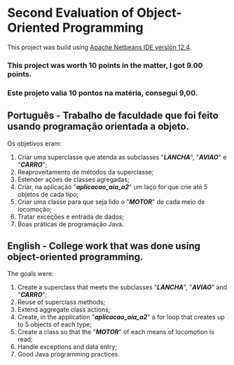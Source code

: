 # Second Evaluation of Object-Oriented Programming

This project was build using [Apache Netbeans IDE version 12.4](https://netbeans.apache.org/).

### This project was worth 10 points in the matter, I got 9.00 points.
### Este projeto valia 10 pontos na matéria, consegui 9,00.

## Português - Trabalho de faculdade que foi feito usando programação orientada a objeto. 

Os objetivos eram:

1. Criar uma superclasse que atenda as subclasses "**_LANCHA_**", "**_AVIAO_**" e "**_CARRO_**";
2. Reaproveitamento de métodos da superclasse;
3. Estender ações de classes agregadas;
4. Criar, na aplicação "**_aplicacao_aia_a2_**" um laço for que crie até 5 objetos de cada tipo;
5. Criar uma classe para que seja lido o "**_MOTOR_**" de cada meio de locomoção;
6. Tratar exceções e entrada de dados;
7. Boas práticas de programação Java.

## English - College work that was done using object-oriented programming.

The goals were:

1. Create a superclass that meets the subclasses "**_LANCHA_**", "**_AVIAO_**" and "**_CARRO_**";
2. Reuse of superclass methods;
3. Extend aggregate class actions;
4. Create, in the application "**_aplicacao_aia_a2_**" a for loop that creates up to 5 objects of each type;
5. Create a class so that the "**_MOTOR_**" of each means of locomotion is read;
6. Handle exceptions and data entry;
7. Good Java programming practices.
